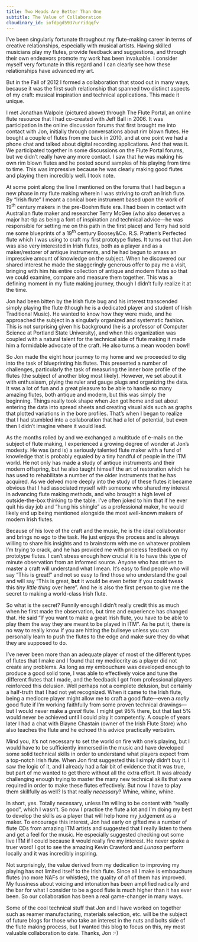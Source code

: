```yaml
---
title: Two Heads Are Better Than One
subtitle: The Value of Collaboration
cloudinary_id: iofdpgd5937urridqqfv
---
```


I’ve been singularly fortunate throughout my flute-making career in terms of creative relationships, especially with musical artists.  Having skilled musicians play my flutes, provide feedback and suggestions, and through their own endeavors promote my work has been invaluable.   I consider myself very fortunate in this regard and I can clearly see how these relationships have advanced my art.

But in the Fall of 2012 I formed a collaboration that stood out in many ways, because it was the first such relationship that spanned two distinct aspects of my craft: musical inspiration and technical applications.  This made it unique.

I met Jonathan Walpole (pictured above) through The Flute Portal, an online flute resource that I had co-created with Jeff Ball in 2006.  It was participation in the online discussion forums that first brought me into contact with Jon, initially through conversations about rim blown flutes.  He bought a couple of flutes from me back in 2010, and at one point we had a phone chat and talked about digital recording applications.   And that was it.  We participated together in some discussions on the Flute Portal forums, but we didn’t really have any more contact.  I saw that he was making his own rim blown flutes and he posted sound samples of his playing from time to time.  This was impressive because he was clearly making good flutes and playing them incredibly well.  I took note.

At some point along the line I mentioned on the forums that I had begun a new phase in my flute making wherein I was striving to craft an Irish flute.  By “Irish flute” I meant a conical bore instrument based upon the work of 19<sup>th</sup> century makers in the pre-Boehm flute era.  I had been in contact with Australian flute maker and researcher Terry McGee (who also deserves a major hat-tip as being a font of inspiration and technical advice—he was responsible for setting me on this path in the first place) and Terry had sold me some blueprints of a 19<sup>th</sup> century Boosey&Co. R.S. Pratten’s Perfected flute which I was using to craft my first prototype flutes.   It turns out that Jon was also very interested in Irish flutes, both as a player and as a maker/restorer of antique instruments, and he had begun to amass an impressive amount of knowledge on the subject.  When he discovered our shared interest he made the staggeringly generous offer to pay me a visit, bringing with him his entire collection of antique and modern flutes so that we could examine, compare and measure them together.  This was a defining moment in my flute making journey, though I didn’t fully realize it at the time.

Jon had been bitten by the Irish flute bug and his interest transcended simply playing the flute (though he is a dedicated player and student of Irish Traditional Music).  He wanted to know how they were made, and he approached the subject in a singularly organized and systematic fashion.  This is not surprising given his background (he is a professor of Computer Science at Portland State University), and when this organization was coupled with a natural talent for the technical side of flute making it made him a formidable advocate of the craft.  He also turns a mean wooden bowl!

So Jon made the eight hour journey to my home and we proceeded to dig into the task of blueprinting his flutes.  This presented a number of challenges, particularly the task of measuring the inner bore profile of the flutes (the subject of another blog most likely).  However, we set about it with enthusiasm, plying the ruler and gauge plugs and organizing the data.  It was a lot of fun and a great pleasure to be able to handle so many amazing flutes, both antique and modern, but this was simply the beginning.  Things really took shape when Jon got home and set about entering the data into spread sheets and creating visual aids such as graphs that plotted variations in the bore profiles.   That’s when I began to realize that I had stumbled into a collaboration that had a lot of potential, but even then I didn’t imagine where it would lead.

As the months rolled by and we exchanged a multitude of e-mails on the subject of flute making, I experienced a growing degree of wonder at Jon’s modesty.  He was (and is) a seriously talented flute maker with a fund of knowledge that is probably equaled by a tiny handful of people in the ITM world.  He not only has made a study of antique instruments and their modern offspring, but he also taught himself the art of restoration which he has used to rehabilitate  a number of the older instruments that he has acquired.  As we delved more deeply into the study of these flutes it became obvious that I had associated myself with someone who shared my interest in advancing flute making methods, and who brought a high level of outside-the-box thinking to the table.  I’ve often joked to him that if he ever quit his day job and “hung his shingle” as a professional maker, he would likely end up being mentioned alongside the most well-known makers of modern Irish flutes.

Because of his love of the craft and the music, he is the ideal collaborator and brings no ego to the task.   He just enjoys the process and is always willing to share his insights and to brainstorm with me on whatever problem I’m trying to crack, and he has provided me with priceless feedback on my prototype flutes.  I can’t stress enough how crucial it is to have this type of minute observation from an informed source.  Anyone who has striven to master a craft will understand what I mean.  It’s easy to find people who will say “This is great!” and not so easy to find those who understand the goal and will say “This is great, **but** it would be even better if you could tweak this _tiny little thing_ over here”.   And he is also the first person to give me the secret to making a world-class Irish flute.

So what is the secret?  Funnily enough I didn’t really credit this as much when he first made the observation, but time and experience has changed that.  He said “If you want to make a great Irish flute, you have to be able to play them the way they are meant to be played in ITM”.   As he put it, there is no way to really know if you are hitting the bullseye unless you can personally learn to push the flutes to the edge and make sure they do what they are supposed to do.

I’ve never been more than an adequate player of most of the different types of flutes that I make and I found that my mediocrity as a player did not create any problems.  As long as my embouchure was developed enough to produce a good solid tone, I was able to effectively voice and tune the different flutes that I made, and the feedback I got from professional players reinforced this delusion.  Well perhaps not a complete delusion, but certainly a half-truth that I had not yet recognized.  When it came to the Irish flute, being a mediocre player might allow me to craft a good flute—even a _really_ good flute if I’m working faithfully from some proven technical drawings—but I would never make a _great_ flute.  I might get 95% there, but that last 5% would never be achieved until I could play it competently.  A couple of years later I had a chat with Blayne Chastain (owner of the Irish Flute Store) who also teaches the flute and he echoed this advice practically verbatim.

Mind you, it’s not necessary to set the world on fire with one’s playing, but I would have to be sufficiently immersed in the music and have developed some solid technical skills in order to understand what players expect from a top-notch Irish flute.  When Jon first suggested this I simply didn’t buy it.  I saw the logic of it, and I already had a fair bit of evidence that it was true, but part of me wanted to get there without all the extra effort.  It was already challenging enough trying to master the many new technical skills that were required in order to make these flutes effectively.  But now I have to play them skillfully as well?  Is that really _necessary_?  Whine, whine, whine.

In short, yes.  Totally necessary, unless I’m willing to be content with “really good”, which I wasn’t.  So now I practice the flute a lot and I’m doing my best to develop the skills as a player that will help hone my judgement as a maker.  To encourage this interest, Jon had early on gifted me a number of flute CDs from amazing ITM artists and suggested that I really listen to them and get a feel for the music.  He especially suggested checking out some live ITM if I could because it would really fire my interest.  He never spoke a truer word!  I got to see the amazing Kevin Crawford and _Lunasa_ perform locally and it was incredibly inspiring.

Not surprisingly, the value derived from my dedication to improving my playing has not limited itself to the Irish flute.  Since all I make is embouchure flutes (no more NAFs or whistles), the quality of _all_ of them has improved.  My fussiness about voicing and intonation has been amplified radically and the bar for what I consider to be a good flute is much higher than it has ever been.  So our collaboration has been a real game-changer in many ways.

Some of the cool technical stuff that Jon and I have worked on together such as reamer manufacturing, materials selection, etc. will be the subject of future blogs for those who take an interest in the nuts and bolts side of the flute making process, but I wanted this blog to focus on this, my most valuable collaboration to date.  Thanks, Jon :-)
